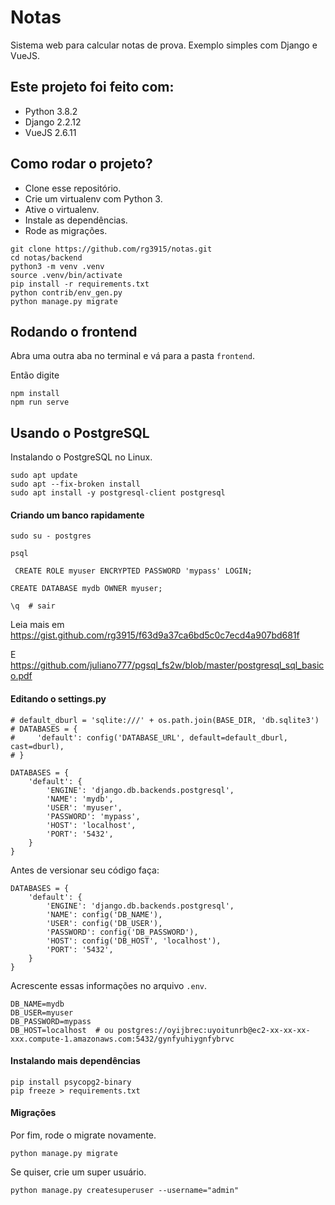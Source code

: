 # Notas

Sistema web para calcular notas de prova. Exemplo simples com Django e VueJS.

## Este projeto foi feito com:

* Python 3.8.2
* Django 2.2.12
* VueJS 2.6.11

## Como rodar o projeto?

* Clone esse repositório.
* Crie um virtualenv com Python 3.
* Ative o virtualenv.
* Instale as dependências.
* Rode as migrações.

```
git clone https://github.com/rg3915/notas.git
cd notas/backend
python3 -m venv .venv
source .venv/bin/activate
pip install -r requirements.txt
python contrib/env_gen.py
python manage.py migrate
```

## Rodando o frontend

Abra uma outra aba no terminal e vá para a pasta `frontend`.

Então digite

```
npm install
npm run serve
```

## Usando o PostgreSQL

Instalando o PostgreSQL no Linux.

```
sudo apt update
sudo apt --fix-broken install
sudo apt install -y postgresql-client postgresql
```

#### Criando um banco rapidamente

```
sudo su - postgres

psql

 CREATE ROLE myuser ENCRYPTED PASSWORD 'mypass' LOGIN;

CREATE DATABASE mydb OWNER myuser;

\q  # sair
```

Leia mais em https://gist.github.com/rg3915/f63d9a37ca6bd5c0c7ecd4a907bd681f

E https://github.com/juliano777/pgsql_fs2w/blob/master/postgresql_sql_basico.pdf

#### Editando o settings.py

```
# default_dburl = 'sqlite:///' + os.path.join(BASE_DIR, 'db.sqlite3')
# DATABASES = {
#     'default': config('DATABASE_URL', default=default_dburl, cast=dburl),
# }

DATABASES = {
    'default': {
        'ENGINE': 'django.db.backends.postgresql',
        'NAME': 'mydb',
        'USER': 'myuser',
        'PASSWORD': 'mypass',
        'HOST': 'localhost',
        'PORT': '5432',
    }
}
```

Antes de versionar seu código faça:

```
DATABASES = {
    'default': {
        'ENGINE': 'django.db.backends.postgresql',
        'NAME': config('DB_NAME'),
        'USER': config('DB_USER'),
        'PASSWORD': config('DB_PASSWORD'),
        'HOST': config('DB_HOST', 'localhost'),
        'PORT': '5432',
    }
}
```

Acrescente essas informações no arquivo `.env`.

```
DB_NAME=mydb
DB_USER=myuser
DB_PASSWORD=mypass
DB_HOST=localhost  # ou postgres://oyijbrec:uyoitunrb@ec2-xx-xx-xx-xxx.compute-1.amazonaws.com:5432/gynfyuhiygnfybrvc
```


#### Instalando mais dependências

```
pip install psycopg2-binary
pip freeze > requirements.txt
```

#### Migrações

Por fim, rode o migrate novamente.

```
python manage.py migrate
```

Se quiser, crie um super usuário.

```
python manage.py createsuperuser --username="admin"
```